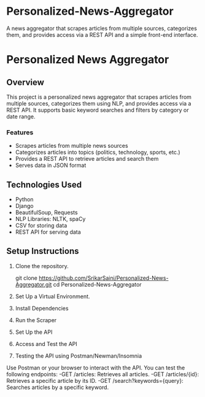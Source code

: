 # Personalized-News-Aggregator
A news aggregator that scrapes articles from multiple sources, categorizes them, and provides access via a REST API and a simple front-end interface.

# Personalized News Aggregator

## Overview
This project is a personalized news aggregator that scrapes articles from multiple sources, categorizes them using NLP, and provides access via a REST API. It supports basic keyword searches and filters by category or date range.

### Features
- Scrapes articles from multiple news sources
- Categorizes articles into topics (politics, technology, sports, etc.)
- Provides a REST API to retrieve articles and search them
- Serves data in JSON format

## Technologies Used
- Python
- Django
- BeautifulSoup, Requests
- NLP Libraries: NLTK, spaCy
- CSV for storing data
- REST API for serving data

## Setup Instructions
1. Clone the repository.

   git clone https://github.com/SrikarSaini/Personalized-News-Aggregator.git
   cd Personalized-News-Aggregator
2. Set Up a Virtual Environment.
3. Install Dependencies
4. Run the Scraper
5. Set Up the API
6. Access and Test the API
7. Testing the API using Postman/Newman/Insomnia

Use Postman or your browser to interact with the API. You can test the following endpoints:
   -GET /articles: Retrieves all articles.
   -GET /articles/{id}: Retrieves a specific article by its ID.
   -GET /search?keywords={query}: Searches articles by a specific keyword.

